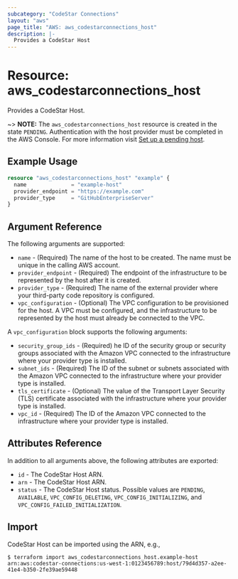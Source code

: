 ```yaml
---
subcategory: "CodeStar Connections"
layout: "aws"
page_title: "AWS: aws_codestarconnections_host"
description: |-
  Provides a CodeStar Host
---
```


# Resource: aws_codestarconnections_host

Provides a CodeStar Host.

~> **NOTE:** The `aws_codestarconnections_host` resource is created in the state `PENDING`. Authentication with the host provider must be completed in the AWS Console. For more information visit [Set up a pending host](https://docs.aws.amazon.com/dtconsole/latest/userguide/connections-host-setup.html).

## Example Usage

```terraform
resource "aws_codestarconnections_host" "example" {
  name              = "example-host"
  provider_endpoint = "https://example.com"
  provider_type     = "GitHubEnterpriseServer"
}
```

## Argument Reference

The following arguments are supported:

* `name` - (Required) The name of the host to be created. The name must be unique in the calling AWS account.
* `provider_endpoint` - (Required) The endpoint of the infrastructure to be represented by the host after it is created.
* `provider_type` - (Required) The name of the external provider where your third-party code repository is configured.
* `vpc_configuration` - (Optional) The VPC configuration to be provisioned for the host. A VPC must be configured, and the infrastructure to be represented by the host must already be connected to the VPC.

A `vpc_configuration` block supports the following arguments:

* `security_group_ids` - (Required) he ID of the security group or security groups associated with the Amazon VPC connected to the infrastructure where your provider type is installed.
* `subnet_ids` - (Required) The ID of the subnet or subnets associated with the Amazon VPC connected to the infrastructure where your provider type is installed.
* `tls_certificate` - (Optional) The value of the Transport Layer Security (TLS) certificate associated with the infrastructure where your provider type is installed.
* `vpc_id` - (Required) The ID of the Amazon VPC connected to the infrastructure where your provider type is installed.

## Attributes Reference

In addition to all arguments above, the following attributes are exported:

* `id` - The CodeStar Host ARN.
* `arn` - The CodeStar Host ARN.
* `status` - The CodeStar Host status. Possible values are `PENDING`, `AVAILABLE`, `VPC_CONFIG_DELETING`, `VPC_CONFIG_INITIALIZING`, and `VPC_CONFIG_FAILED_INITIALIZATION`.

## Import

CodeStar Host can be imported using the ARN, e.g.,

```
$ terraform import aws_codestarconnections_host.example-host arn:aws:codestar-connections:us-west-1:0123456789:host/79d4d357-a2ee-41e4-b350-2fe39ae59448
```
